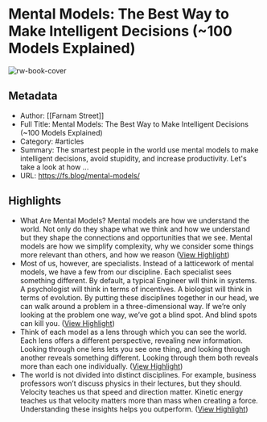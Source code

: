 # Mental Models: The Best Way to Make Intelligent Decisions (~100 Models Explained)

![rw-book-cover](https://readwise-assets.s3.amazonaws.com/media/uploaded_book_covers/profile_1073452/acquiring-wisdom-white.jpg)

## Metadata
- Author: [[Farnam Street]]
- Full Title: Mental Models: The Best Way to Make Intelligent Decisions (~100 Models Explained)
- Category: #articles
- Summary: The smartest people in the world use mental models to make intelligent decisions, avoid stupidity, and increase productivity. Let's take a look at how ...
- URL: https://fs.blog/mental-models/

## Highlights
- What Are Mental Models?
  Mental models are how we understand the world. Not only do they shape what we think and how we understand but they shape the connections and opportunities that we see. Mental models are how we simplify complexity, why we consider some things more relevant than others, and how we reason ([View Highlight](https://read.readwise.io/read/01h8q2d406jymye9kqgxzfwwk7))
- Most of us, however, are specialists. Instead of a latticework of mental models, we have a few from our discipline. Each specialist sees something different. By default, a typical Engineer will think in systems. A psychologist will think in terms of incentives. A biologist will think in terms of evolution. By putting these disciplines together in our head, we can walk around a problem in a three-dimensional way. If we’re only looking at the problem one way, we’ve got a blind spot. And blind spots can kill you. ([View Highlight](https://read.readwise.io/read/01h8q2eksk3qhvay0eg3cyjnhe))
- Think of each model as a lens through which you can see the world. Each lens offers a different perspective, revealing new information. Looking through one lens lets you see one thing, and looking through another reveals something different. Looking through them both reveals more than each one individually. ([View Highlight](https://read.readwise.io/read/01hj0r8bre8an5jmr51n2169sf))
- The world is not divided into distinct disciplines. For example, business professors won’t discuss physics in their lectures, but they should. Velocity teaches us that speed and direction matter. Kinetic energy teaches us that velocity matters more than mass when creating a force. Understanding these insights helps you outperform. ([View Highlight](https://read.readwise.io/read/01hj0qtcsgb5f1trv9n4rpr4mw))
